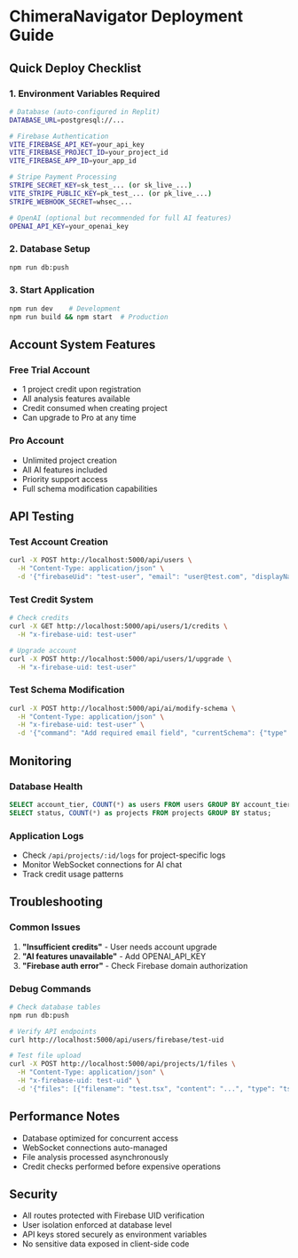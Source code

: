 # ChimeraNavigator Deployment Guide

## Quick Deploy Checklist

### 1. Environment Variables Required
```bash
# Database (auto-configured in Replit)
DATABASE_URL=postgresql://...

# Firebase Authentication
VITE_FIREBASE_API_KEY=your_api_key
VITE_FIREBASE_PROJECT_ID=your_project_id  
VITE_FIREBASE_APP_ID=your_app_id

# Stripe Payment Processing
STRIPE_SECRET_KEY=sk_test_... (or sk_live_...)
VITE_STRIPE_PUBLIC_KEY=pk_test_... (or pk_live_...)
STRIPE_WEBHOOK_SECRET=whsec_...

# OpenAI (optional but recommended for full AI features)
OPENAI_API_KEY=your_openai_key
```

### 2. Database Setup
```bash
npm run db:push
```

### 3. Start Application
```bash
npm run dev    # Development
npm run build && npm start  # Production
```

## Account System Features

### Free Trial Account
- 1 project credit upon registration
- All analysis features available
- Credit consumed when creating project
- Can upgrade to Pro at any time

### Pro Account
- Unlimited project creation
- All AI features included
- Priority support access
- Full schema modification capabilities

## API Testing

### Test Account Creation
```bash
curl -X POST http://localhost:5000/api/users \
  -H "Content-Type: application/json" \
  -d '{"firebaseUid": "test-user", "email": "user@test.com", "displayName": "Test User"}'
```

### Test Credit System
```bash
# Check credits
curl -X GET http://localhost:5000/api/users/1/credits \
  -H "x-firebase-uid: test-user"

# Upgrade account
curl -X POST http://localhost:5000/api/users/1/upgrade \
  -H "x-firebase-uid: test-user"
```

### Test Schema Modification
```bash
curl -X POST http://localhost:5000/api/ai/modify-schema \
  -H "Content-Type: application/json" \
  -H "x-firebase-uid: test-user" \
  -d '{"command": "Add required email field", "currentSchema": {"type": "object"}}'
```

## Monitoring

### Database Health
```sql
SELECT account_tier, COUNT(*) as users FROM users GROUP BY account_tier;
SELECT status, COUNT(*) as projects FROM projects GROUP BY status;
```

### Application Logs
- Check `/api/projects/:id/logs` for project-specific logs
- Monitor WebSocket connections for AI chat
- Track credit usage patterns

## Troubleshooting

### Common Issues
1. **"Insufficient credits"** - User needs account upgrade
2. **"AI features unavailable"** - Add OPENAI_API_KEY
3. **"Firebase auth error"** - Check Firebase domain authorization

### Debug Commands
```bash
# Check database tables
npm run db:push

# Verify API endpoints
curl http://localhost:5000/api/users/firebase/test-uid

# Test file upload
curl -X POST http://localhost:5000/api/projects/1/files \
  -H "Content-Type: application/json" \
  -H "x-firebase-uid: test-uid" \
  -d '{"files": [{"filename": "test.tsx", "content": "...", "type": "tsx"}]}'
```

## Performance Notes

- Database optimized for concurrent access
- WebSocket connections auto-managed
- File analysis processed asynchronously
- Credit checks performed before expensive operations

## Security

- All routes protected with Firebase UID verification
- User isolation enforced at database level
- API keys stored securely as environment variables
- No sensitive data exposed in client-side code